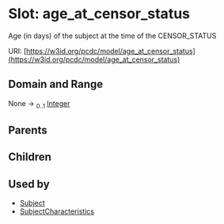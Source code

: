 
# Slot: age_at_censor_status


Age (in days) of the subject at the time of the CENSOR_STATUS

URI: [https://w3id.org/pcdc/model/age_at_censor_status](https://w3id.org/pcdc/model/age_at_censor_status)


## Domain and Range

None &#8594;  <sub>0..1</sub> [Integer](types/Integer.md)

## Parents


## Children


## Used by

 * [Subject](Subject.md)
 * [SubjectCharacteristics](SubjectCharacteristics.md)
